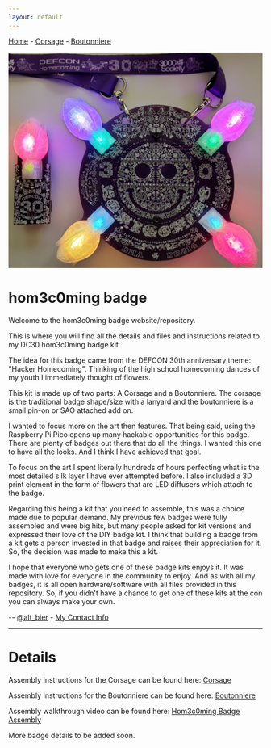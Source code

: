 ```yaml
---
layout: default
---
```


[Home](/) - [Corsage](corsage-assembly.md) - [Boutonniere](boutonniere-assembly.md)

![hom3c0ming badge](images/hom3c0ming_badge_lit.jpg)

# hom3c0ming badge

Welcome to the hom3c0ming badge website/repository.

This is where you will find all the details and files and instructions related to my DC30 hom3c0ming badge kit.

The idea for this badge came from the DEFCON 30th anniversary theme: "Hacker Homecoming".
Thinking of the high school homecoming dances of my youth I immediately thought of flowers.

This kit is made up of two parts: A Corsage and a Boutonniere.
The corsage is the traditional badge shape/size with a lanyard and the boutonniere is a small pin-on or SAO attached add on.

I wanted to focus more on the art then features.  That being said, using the Raspberry Pi Pico opens up many hackable opportunities for this badge.
There are plenty of badges out there that do all the things.  I wanted this one to have all the looks.  And I think I have achieved that goal.

To focus on the art I spent literally hundreds of hours perfecting what is the most detailed silk layer I have ever attempted before.  I also included a 3D print element in the form of flowers that are LED diffusers which attach to the badge.

Regarding this being a kit that you need to assemble, this was a choice made due to popular demand.  My previous few badges were fully assembled and were big hits, but many people asked for kit versions and expressed their love of the DIY badge kit.  I think that building a badge from a kit gets a person invested in that badge and raises their appreciation for it.  So, the decision was made to make this a kit.

I hope that everyone who gets one of these badge kits enjoys it.  It was made with love for everyone in the community to enjoy.  And as with all my badges, it is all open hardware/software with all files provided in this repository.  So, if you didn't have a chance to get one of these kits at the con you can always make your own.

-- [@alt_bier](https://twitter.com/alt_bier)  - [My Contact Info](https://gowen.net/about)

---

# Details

Assembly Instructions for the Corsage can be found here: [Corsage](corsage-assembly.md)

Assembly Instructions for the Boutonniere can be found here: [Boutonniere](boutonniere-assembly.md)

Assembly walkthrough video can be found here:
[Hom3c0ming Badge Assembly](https://www.youtube.com/watch?v=d4AU95CxsSo&ab_channel=alt_bier_hacker)

More badge details to be added soon.
